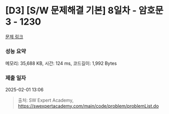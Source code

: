 # [D3] [S/W 문제해결 기본] 8일차 - 암호문3 - 1230 

[문제 링크](https://swexpertacademy.com/main/code/problem/problemDetail.do?contestProbId=AV14zIwqAHwCFAYD) 

### 성능 요약

메모리: 35,688 KB, 시간: 124 ms, 코드길이: 1,992 Bytes

### 제출 일자

2025-02-01 13:06



> 출처: SW Expert Academy, https://swexpertacademy.com/main/code/problem/problemList.do